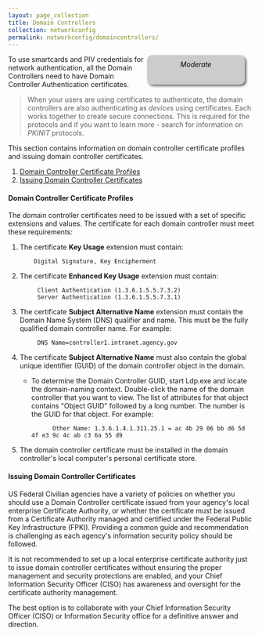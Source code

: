 ```yaml
---
layout: page_collection
title: Domain Controllers
collection: networkconfig
permalink: networkconfig/domaincontrollers/
---
```

<div style="float:right; padding:10px; margin-right:20px; border-radius:10px; width:180px; height:40px; box-shadow:3px 3px 5px 0px; text-align:center; background-color:#CCC; color:#666666">
<div style="color:#000000">
<em>Moderate</em>
</div>
</div>


To use smartcards and PIV credentials for network authentication, all the Domain Controllers need to have Domain Controller Authentication certificates.  

>  When your users are using certificates to authenticate, the domain controllers are also authenticating as _devices_ using certificates.  Each works together  to create secure connections.  This is required for the protocols and if you want to learn more - search for information on _PKINIT_ protocols.  

This section contains information on domain controller certificate profiles and issuing domain controller certificates.

1. [Domain Controller Certificate Profiles](#domain-controller-certificate-profiles)
1. [Issuing Domain Controller Certificates](#issuing-domain-controller-certificates)
<!-- 1. [Common Commands and Examples](#common-commands-and-examples) -->

#### Domain Controller Certificate Profiles
The domain controller certificates need to be issued with a set of specific extensions and values.  The certificate for each domain controller must meet these requirements:

1.  The certificate **Key Usage** extension must contain:

            Digital Signature, Key Encipherment

1. The certificate **Enhanced Key Usage** extension must contain:

            Client Authentication (1.3.6.1.5.5.7.3.2)
            Server Authentication (1.3.6.1.5.5.7.3.1)

1. The certificate **Subject Alternative Name** extension must contain the Domain Name System (DNS) qualifier and name.  This must be the fully qualified domain controller name.  For example:  

            DNS Name=controller1.intranet.agency.gov

1. The certificate **Subject Alternative Name** must also contain the global unique identifier (GUID) of the domain controller object in the domain.

   *  To determine the Domain Controller GUID, start Ldp.exe and locate the domain-naming context. Double-click the name of the domain controller that you want to view. The list of attributes for that object contains "Object GUID" followed by a long number. The number is the GUID for that object. For example:

                Other Name: 1.3.6.1.4.1.311.25.1 = ac 4b 29 06 bb d6 5d 4f e3 9c 4c ab c3 6a 55 d9


1.  The domain controller certificate must be installed in the domain controller's local computer's personal certificate store.

#### Issuing Domain Controller Certificates
US Federal Civilian agencies have a variety of policies on whether you should use a Domain Controller certificate issued from your agency's local enterprise Certificate Authority, or whether the certificate must be issued from a Certificate Authority managed and certified under the Federal Public Key Infrastructure (FPKI).  Providing a common guide and recommendation is challenging as each agency's information security policy should be followed.

It is not recommended to set up a local enterprise certificate authority just to issue domain controller certificates without ensuring the proper management and security protections are enabled, and your Chief Information Security Officer (CISO) has awareness and oversight for the certificate authority management.

The best option is to collaborate with your Chief Information Security Officer (CISO) or Information Security office for a definitive answer and direction.

<!-- ### Common Commands and Examples

Getting the GUID commands



certutil -dcinfo
/ command to query domain controllers for certs and status
extensions for domain controller certs -->
